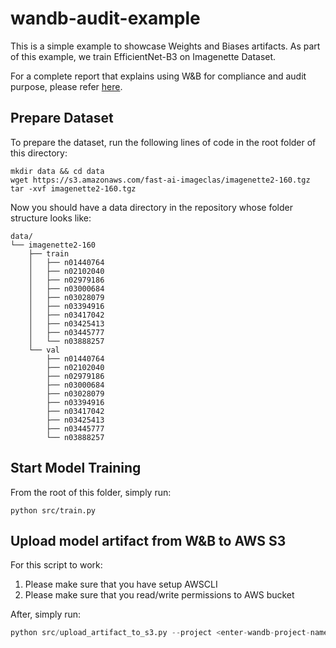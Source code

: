 # wandb-audit-example

This is a simple example to showcase Weights and Biases artifacts. As part of this example, we train EfficientNet-B3 on Imagenette Dataset.

For a complete report that explains using W&B for compliance and audit purpose, please refer [here](https://wandb.ai/aarora/reports/reports/How-Weights-and-Biases-can-help-you-with-Audits-and-Regulatory-Guidelines--VmlldzoxMTc1ODk4).

## Prepare Dataset
To prepare the dataset, run the following lines of code in the root folder of this directory:

```
mkdir data && cd data 
wget https://s3.amazonaws.com/fast-ai-imageclas/imagenette2-160.tgz
tar -xvf imagenette2-160.tgz
```

Now you should have a data directory in the repository whose folder structure looks like:
```
data/
└── imagenette2-160
    ├── train
    │   ├── n01440764
    │   ├── n02102040
    │   ├── n02979186
    │   ├── n03000684
    │   ├── n03028079
    │   ├── n03394916
    │   ├── n03417042
    │   ├── n03425413
    │   ├── n03445777
    │   └── n03888257
    └── val
        ├── n01440764
        ├── n02102040
        ├── n02979186
        ├── n03000684
        ├── n03028079
        ├── n03394916
        ├── n03417042
        ├── n03425413
        ├── n03445777
        └── n03888257
```

## Start Model Training 
From the root of this folder, simply run: 
```
python src/train.py
```

## Upload model artifact from W&B to AWS S3

For this script to work: 
1. Please make sure that you have setup AWSCLI 
2. Please make sure that you read/write permissions to AWS bucket 

After, simply run: 
```python
python src/upload_artifact_to_s3.py --project <enter-wandb-project-name> --filename <enter-artifact-name> --alias <enter-alias> --bucket <enter-aws-bucket>
 ```